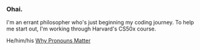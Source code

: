 ### Ohai.

I'm an errant philosopher who's just beginning my coding journey. To help me start out, I'm working through Harvard's CS50x course.

He/him/his [Why Pronouns Matter](https://pronouns.org/what-and-why)

<!--
**emrys-hedge/emrys-hedge** is a ✨ _special_ ✨ repository because its `README.md` (this file) appears on your GitHub profile.

Here are some ideas to get you started:

- 🔭 I’m currently working on ...
- 🌱 I’m currently learning ...
- 👯 I’m looking to collaborate on ...
- 🤔 I’m looking for help with ...
- 💬 Ask me about ...
- 📫 How to reach me: ...
- 😄 Pronouns: ...
- ⚡ Fun fact: ...
-->
